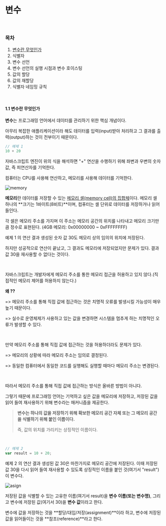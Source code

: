 # 변수

</br>

### 목차

1. [변수란 무엇인가](#1.1-변수란-무엇인가)
2. 식별자
3. 변수 선언
4. 변수 선언의 실행 시점과 변수 호이스팅
5. 값의 할당
6. 값의 재할당
7. 식별자 네임밍 규칙

</br>

#### 1.1 변수란 무엇인가

**변수**는 프로그래밍 언어에서 데이터를 관리하기 위한 핵심 개념이다.

아무리 복잡한 애플리케이션이라 해도 데이터를 입력(input)받아 처리하고 그 결과를 출력(output)하는 것이 전부이기 때문이다.

```javascript
// 예제 1
10 + 20
```

자바스크립트 엔진이 위의 식을 해석하면 "+" 연산을 수행하기 위해 좌변과 우변의 숫자 값, 즉 피연산자를 기억한다.

컴퓨터는 CPU를 사용해 연산하고, 메모리를 사용해 데이터를 기억한다.

![memory](https://user-images.githubusercontent.com/97500667/174233109-fba1d187-66b9-41ba-8c51-f6ab829bb791.png)

**메모리**란 데이터를 저장할 수 있는 <u>메모리 셀(memory cell)의 집합체</u>이다. 메모리 셀 하나의 **크기는 1바이트(8비트)**이며, 컴퓨터는 셀 단위로 데이터를 저장하거나 읽어들인다.

각 셀은 메모리 주소를 가지며 이 주소는 메모리 공간의 위치를 나타내고 메모리 크기만큼 정수로 표현된다. (4GB 메모리: 0x00000000 ~ 0xFFFFFFFF)

예제 1 의 연산 결과 생성된 숫자 값 30도 메모리 상의 임의의 위치에 저장된다.

하지만 성공적으로 연산이 끝났고, 그 결과도 메모리에 저장되었지만 문제가 있다. 결과 값 30을 재사용할 수 없다는 것이다.

</br>

자바스크립트는 개발자에게 메모리 주소를 통한 메모리 접근을 허용하고 있지 않다.(직접적인 메모리 제어를 허용하지 않는다.)

**왜 ??**

=> 메모리 주소를 통해 직접 값에 접근하는 것은 치명적 오류를 발생시킬 가능성이 매우 높기 때문이다.

=> 실수로 운영체제가 사용하고 있는 값을 변경하면 시스템을 멈추게 하는 치명적인 오류가 발생할 수 있다.

</br>

만약 메모리 주소를 통해 직접 값에 접근하는 것을 허용하더라도 문제가 있다.

=> 메모리의 상황에 따라 메모리 주소는 임의로 결정된다.

=> 동일한 컴퓨터에서 동일한 코드를 실행해도 실행할 때마다 메모리 주소는 변경된다.

</br>

따라서 메모리 주소를 통해 직접 값에 접근하는 방식은 올바른 방법이 아니다.

그렇기 때문에 프로그래밍 언어는 기억하고 싶은 값을 메모리에 저장하고, 저장된 값을 읽어 들여 재사용하기 위해 변수라는 매커니즘을 제공한다.

> **변수는 하나의 값을 저장하기 위해 확보한 메모리 공간 자체 또는 그 메모리 공간을 식별하기 위해 붙인 이름이다.**
>
> 즉, 값의 위치를 가리키는 상징적인 이름이다.

</br>

```javascript
// 예제 2
var result = 10 + 20;
```

예제 2 의 연산 결과 생성된 값 30은 마찬가지로 메모리 공간에 저장된다. 이때 저장된 값 30을 다시 읽어 들여 재사용할 수 있도록 상징적인 이름을 붙인 것(여기서 "result")이 변수다.

![asign](https://user-images.githubusercontent.com/97500667/174239465-98c925ca-2eeb-4cc2-a3ad-927645a5b58e.png)

저장된 값을 식별할 수 있는 고유한 이름(여기서 result)을 **변수 이름(또는 변수명)**, 그리고 변수에 저장된 값(여기서 30)을 **변수 값**이라고 한다.

변수에 값을 저장하는 것을 **할당/대입/저장(assignment)**이라 하고, 변수에 저장된 값을 읽어들이는 것을 **참조(reference)**라고 한다.